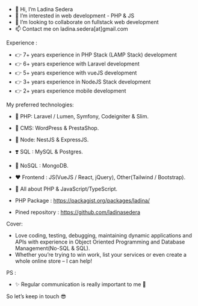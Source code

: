 - 👋 Hi, I’m Ladina Sedera
- 👀 I’m interested in web development - PHP & JS
- 💞️ I’m looking to collaborate on fullstack web development
- 📫 Contact me on ladina.sedera[at]gmail.com

Experience : 
- 👉 7+ years experience in PHP Stack (LAMP Stack) development
- 👉 6+ years experience with Laravel development
- 👉 5+ years experience with vueJS development
- 👉 3+ years experience in NodeJS Stack development
- 👉 2+ years experience mobile development

My preferred technologies:

- 💞 PHP: Laravel / Lumen, Symfony, Codeigniter & Slim.
- 💜 CMS: WordPress & PrestaShop.
- 🧡 Node: NestJS & ExpressJS.
- ❣️ SQL : MySQL  & Postgres.
- 💖 NoSQL : MongoDB.
- ❤️ Frontend : JS(VueJS / React, jQuery), Other(Tailwind / Bootstrap).
- 🤩 All about PHP & JavaScript/TypeScript.

- PHP Package : https://packagist.org/packages/ladina/
- Pined repository : https://github.com/ladinasedera

Cover: 
- Love coding, testing, debugging, maintaining dynamic applications and APIs with experience in Object Oriented Programming and Database Management(No-SQL & SQL).
- Whether you’re trying to win work, list your services or even create a whole online store – I can help!

PS : 
- ✨ Regular communication is really important to me 🥰

So let’s keep in touch 😎
